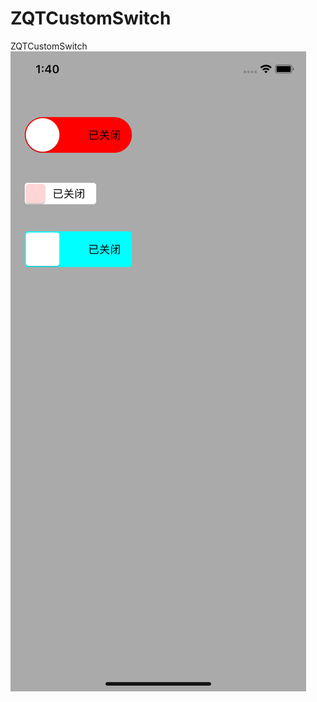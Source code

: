 # ZQTCustomSwitch
ZQTCustomSwitch
![image text](https://github.com/zhaoquntao/ZQTCustomSwitch/blob/master/1111.png)
